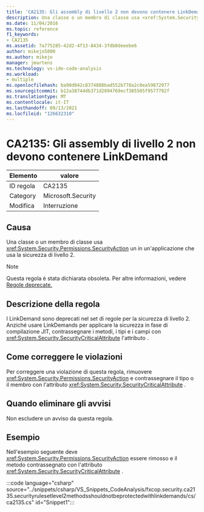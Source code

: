```yaml
---
title: 'CA2135: Gli assembly di livello 2 non devono contenere LinkDemand'
description: Una classe o un membro di classe usa <xref:System.Security.Permissions.SecurityAction> un in un'applicazione che usa la sicurezza di livello 2.
ms.date: 11/04/2016
ms.topic: reference
f1_keywords:
- CA2135
ms.assetid: 7a775285-42d2-4f13-8434-3fdb0deeebe6
author: mikejo5000
ms.author: mikejo
manager: jmartens
ms.technology: vs-ide-code-analysis
ms.workload:
- multiple
ms.openlocfilehash: ba98d042c8374888bad552b778a2c0ea59872977
ms.sourcegitcommit: b12a38744db371d2894769ecf305585f9577792f
ms.translationtype: MT
ms.contentlocale: it-IT
ms.lasthandoff: 09/13/2021
ms.locfileid: "126632310"
---
```

# <a name="ca2135-level-2-assemblies-should-not-contain-linkdemands"></a>CA2135: Gli assembly di livello 2 non devono contenere LinkDemand

|Elemento|valore|
|-|-|
|ID regola|CA2135|
|Category|Microsoft.Security|
|Modifica|Interruzione|

## <a name="cause"></a>Causa
Una classe o un membro di classe usa <xref:System.Security.Permissions.SecurityAction> un in un'applicazione che usa la sicurezza di livello 2.

> [!NOTE]
> Questa regola è stata dichiarata obsoleta. Per altre informazioni, vedere [Regole deprecate.](fxcop-unported-deprecated-rules.md)

## <a name="rule-description"></a>Descrizione della regola
I LinkDemand sono deprecati nel set di regole per la sicurezza di livello 2. Anziché usare LinkDemands per applicare la sicurezza in fase di compilazione JIT, contrassegnare i metodi, i tipi e i campi con <xref:System.Security.SecurityCriticalAttribute> l'attributo .

## <a name="how-to-fix-violations"></a>Come correggere le violazioni
Per correggere una violazione di questa regola, rimuovere <xref:System.Security.Permissions.SecurityAction> e contrassegnare il tipo o il membro con l'attributo <xref:System.Security.SecurityCriticalAttribute> .

## <a name="when-to-suppress-warnings"></a>Quando eliminare gli avvisi
Non escludere un avviso da questa regola.

## <a name="example"></a>Esempio
Nell'esempio seguente deve <xref:System.Security.Permissions.SecurityAction> essere rimosso e il metodo contrassegnato con l'attributo <xref:System.Security.SecurityCriticalAttribute> .

:::code language="csharp" source="../snippets/csharp/VS_Snippets_CodeAnalysis/fxcop.security.ca2135.securityrulesetlevel2methodsshouldnotbeprotectedwithlinkdemands/cs/ca2135.cs" id="Snippet1":::
